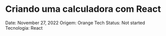 # Criando uma calculadora com React

Date: November 27, 2022
Origem: Orange Tech
Status: Not started
Tecnologia: React